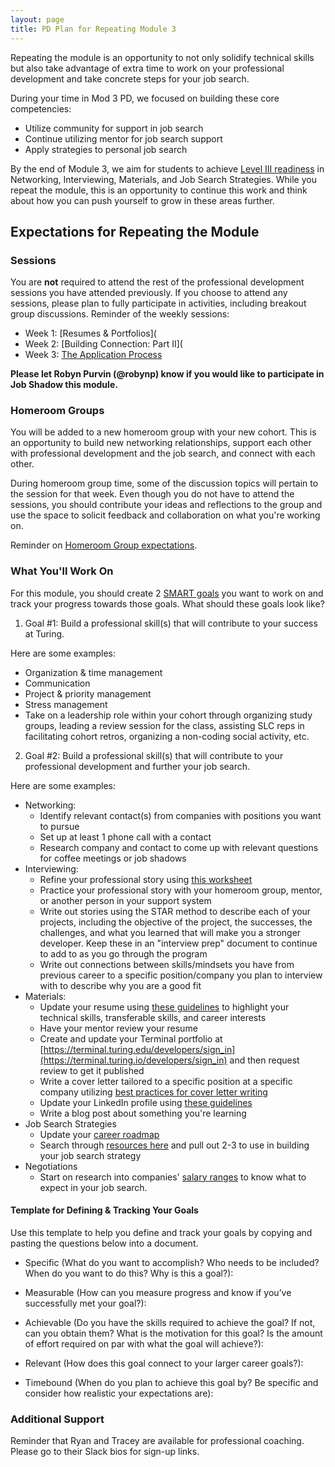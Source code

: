 ```yaml
---
layout: page
title: PD Plan for Repeating Module 3
---
```


Repeating the module is an opportunity to not only solidify technical skills but also take advantage of extra time to work on your professional development and take concrete steps for your job search.

During your time in Mod 3 PD, we focused on building these core competencies:

* Utilize community for support in job search
* Continue utilizing mentor for job search support
* Apply strategies to personal job search

By the end of Module 3, we aim for students to achieve [Level III readiness](/standards_and_rubric/index) in Networking, Interviewing, Materials, and Job Search Strategies. While you repeat the module, this is an opportunity to continue this work and think about how you can push yourself to grow in these areas further.

## Expectations for Repeating the Module

### Sessions
You are **not** required to attend the rest of the professional development sessions you have attended previously. If you choose to attend any sessions, please plan to fully participate in activities, including breakout group discussions. Reminder of the weekly sessions:

* Week 1: [Resumes & Portfolios](
* Week 2: [Building Connection: Part II](
* Week 3: [The Application Process](/module_three/week_3_application_process_session)

**Please let Robyn Purvin (@robynp) know if you would like to participate in Job Shadow this module.**

### Homeroom Groups
You will be added to a new homeroom group with your new cohort. This is an opportunity to build new networking relationships, support each other with professional development and the job search, and connect with each other. 

During homeroom group time, some of the discussion topics will pertain to the session for that week. Even though you do not have to attend the sessions, you should contribute your ideas and reflections to the group and use the space to solicit feedback and collaboration on what you're working on. 

Reminder on [Homeroom Group expectations](/student_discussion_groups/).

### What You'll Work On
For this module, you should create 2 [SMART goals](https://www.smartsheet.com/blog/essential-guide-writing-smart-goals) you want to work on and track your progress towards those goals. What should these goals look like? 

1. Goal #1: Build a professional skill(s) that will contribute to your success at Turing.

Here are some examples:
  * Organization & time management
  * Communication
  * Project & priority management
  * Stress management
  * Take on a leadership role within your cohort through organizing study groups, leading a review session for the class, assisting SLC reps in facilitating cohort retros, organizing a non-coding social activity, etc.
  
2. Goal #2: Build a professional skill(s) that will contribute to your professional development and further your job search.

Here are some examples:
  * Networking:
     * Identify relevant contact(s) from companies with positions you want to pursue
     * Set up at least 1 phone call with a contact
     * Research company and contact to come up with relevant questions for coffee meetings or job shadows
  * Interviewing:
     * Refine your professional story using [this worksheet](https://docs.google.com/spreadsheets/d/19JdLwk6ENV_Q6qvAlPMvMHoUVSIyLzYPp32pdaxL8Qg/edit?usp=sharing)
     * Practice your professional story with your homeroom group, mentor, or another person in your support system
     * Write out stories using the STAR method to describe each of your projects, including the objective of the project, the successes, the challenges, and what you learned that will make you a stronger developer. Keep these in an "interview prep" document to continue to add to as you go through the program
     * Write out connections between skills/mindsets you have from previous career to a specific position/company you plan to interview with to describe why you are a good fit
  * Materials:
     * Update your resume using [these guidelines](/resources/resume_resources) to highlight your technical skills, transferable skills, and career interests
     * Have your mentor review your resume
     * Create and update your Terminal portfolio at [https://terminal.turing.edu/developers/sign_in](https://terminal.turing.io/developers/sign_in) and then request review to get it published
     * Write a cover letter tailored to a specific position at a specific company utilizing [best practices for cover letter writing](/resources/cover_letter_resources)
     * Update your LinkedIn profile using [these guidelines](/resources/branding_resources)
     * Write a blog post about something you're learning
  * Job Search Strategies
     * Update your [career roadmap](https://docs.google.com/document/d/1yMlss8updK2zaTVPwUzcoBG2ws5zBWENjE2a-SjSPeM/edit?usp=sharing)
     * Search through [resources here](/resources/finding_opportunities) and pull out 2-3 to use in building your job search strategy
  * Negotiations
     * Start on research into companies' [salary ranges](https://www.levels.fyi/) to know what to expect in your job search. 

#### Template for Defining & Tracking Your Goals
Use this template to help you define and track your goals by copying and pasting the questions below into a document.

* Specific (What do you want to accomplish? Who needs to be included? When do you want to do this? Why is this a goal?): 

* Measurable (How can you measure progress and know if you’ve successfully met your goal?):

* Achievable (Do you have the skills required to achieve the goal? If not, can you obtain them? What is the motivation for this goal? Is the amount of effort required on par with what the goal will achieve?):

* Relevant (How does this goal connect to your larger career goals?):

* Timebound (When do you plan to achieve this goal by? Be specific and consider how realistic your expectations are):

### Additional Support
Reminder that Ryan and Tracey are available for professional coaching. Please go to their Slack bios for sign-up links.
